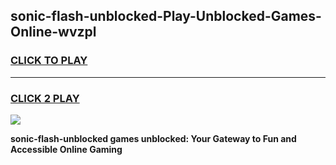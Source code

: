 
## sonic-flash-unblocked-Play-Unblocked-Games-Online-wvzpl
<h3>
<a href="https://premium76.site?title=sonic-flash-unblocked&ref=25A">CLICK TO PLAY</a></h3>
<hr>

<h3>
<a href="https://premium76.site?title=sonic-flash-unblocked&ref=25A">CLICK 2 PLAY</a>
  
</h3>

<a href="https://premium76.site?title=sonic-flash-unblocked&ref=25A"><img src="https://clearcache.store/games.png"></a>


**sonic-flash-unblocked games unblocked: Your Gateway to Fun and Accessible Online Gaming**
